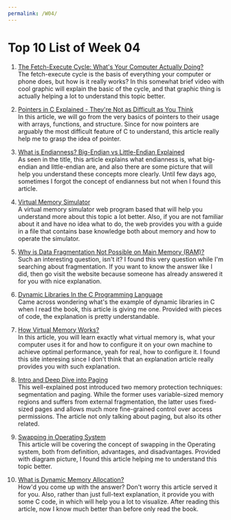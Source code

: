 ```yaml
---
permalink: /W04/
---
```


# Top 10 List of Week 04

1. [The Fetch-Execute Cycle: What's Your Computer Actually Doing?](https://youtu.be/Z5JC9Ve1sfI)<br>
The fetch-execute cycle is the basis of everything your computer or phone does, but how is it really works? In this somewhat brief video with cool graphic will explain the basic of the cycle, and that graphic thing is actually helping a lot to understand this topic better.

2. [Pointers in C Explained - They're Not as Difficult as You Think](https://www.freecodecamp.org/news/pointers-in-c-are-not-as-difficult-as-you-think/)<br>
In this article, we will go from the very basics of pointers to their usage with arrays, functions, and structure. Since for now pointers are arguably the most difficult feature of C to understand, this article really help me to grasp the idea of pointer.

3. [What is Endianness? Big-Endian vs Little-Endian Explained ](https://www.freecodecamp.org/news/what-is-endianness-big-endian-vs-little-endian/)<br>
As seen in the title, this article explains what endianness is, what big-endian and little-endian are, and also there are some picture that will help you understand these concepts more clearly. Until few days ago, sometimes I forgot the concept of endianness but not when I found this article.

4. [Virtual Memory Simulator](https://www3.ntu.edu.sg/home/smitha/ParaCache/Paracache/vm.html)<br>
A virtual memory simulator web program based that will help you understand more about this topic a lot better. Also, if you are not familiar about it and have no idea what to do, the web provides you with a guide in a file that contains base knowledge both about memory and how to operate the simulator.

5. [Why is Data Fragmentation Not Possible on Main Memory (RAM)?](https://cs.stackexchange.com/questions/50090/why-is-data-fragmentation-not-possible-on-main-memory-ram)<br>
Such an interesting question, isn't it? I found this very question while I'm searching about fragmentation. If you want to know the answer like I did, then go visit the website because someone has already answered it for you with nice explanation.

6. [Dynamic Libraries In the C Programming Language](https://www.medium.com/meatandmachines/shared-dynamic-libraries-in-the-c-programming-language-8c2c03311756)<br>
Came across wondering what's the example of dynamic libraries in C when I read the book, this article is giving me one. Provided with pieces of code, the explanation is pretty understandable.

7. [How Virtual Memory Works?](https://computer.howstuffworks.com/virtual-memory.htm)<br>
In this article, you will learn exactly what virtual memory is, what your computer uses it for and how to configure it on your own machine to achieve optimal performance, yeah for real, how to configure it. I found this site interesing since I don't think that an explanation article really provides you with such explanation.

8. [Intro and Deep Dive into Paging](https://os.phil-opp.com/paging-introduction/)<br>
This well-explained post introduced two memory protection techniques: segmentation and paging. While the former uses variable-sized memory regions and suffers from external fragmentation, the latter uses fixed-sized pages and allows much more fine-grained control over access permissions. The article not only talking about paging, but also its other related.

9. [Swapping in Operating System](https://www.studytonight.com/operating-system/swapping-in-operating-system)<br>
This article will be covering the concept of swapping in the Operating system, both from definition, advantages, and disadvantages. Provided with diagram picture, I found this article helping me to understand this topic better.

10. [What is Dynamic Memory Allocation?](https://www.geeksforgeeks.org/what-is-dynamic-memory-allocation/)<br>
How'd you come up with the answer? Don't worry this article served it for you. Also, rather than just full-text explanation, it provide you with some C code, in which will help you a lot to visualize. After reading this article, now I know much better than before only read the book.
